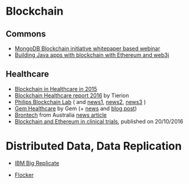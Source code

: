 # Blockchain

## Commons

- [MongoDB Blockchain initiative whitepaper based webinar](https://www.mongodb.com/presentations/webinar-building-a-blockchain-database-with-mongodb?p=58e5275d5d6be43b4b258fc0&utm_campaign=Int_WB_Int_WB_Building%20a%20Blockchain%20Database%20with%20MongoDB_04_17_WW_Follow_up&utm_medium=email&utm_source=Eloqua)
- [Building Java apps with blockchain with Ethereum and web3j](http://conorsvensson.com/2017/04/18/building-java-android-apps-blockchain/)

## Healthcare

- [Blockchain in Healthcare in 2015](http://www.aridhia.com/blog/blockchain-and-digital-health-first-impressions/)
- [Blockchain Healthcare report 2016](https://tierion.com/blog/blockchain-healthcare-2016-report/) by Tierion
- [Philips Blockchain Lab](http://www.2.forms.healthcare.philips.com/blockchainlabs ) ( and [news1](http://www.coindesk.com/philips-health-care-launches-blockchain-lab/), [news2](http://www.coindesk.com/health-care-giant-philips-exploring-blockchain-applications/), [news3](http://www.coindesk.com/philips-healthcare-blockchain-lead-departs/) )
- [Gem Healthcare](https://gem.co/health/) by Gem (+ [news]((https://bitcoinmagazine.com/articles/the-blockchain-for-heathcare-gem-launches-gem-health-network-with-philips-blockchain-lab-1461674938/)) and [blog post](https://blog.gem.co/why-were-building-the-blockchain-for-healthcare-bda5c09870aa))
- [Brontech](http://bron.tech) from Australia [news article](https://www.ethnews.com/using-the-ethereum-blockchain-for-data-sharing-in-healthcare)
- [Blockchain and Ethereum in clinical trials](https://www.ncbi.nlm.nih.gov/pmc/articles/PMC5357027/), published on 20/10/2016

# Distributed Data, Data Replication 

- [IBM Big Replicate](http://www-03.ibm.com/software/products/en/ibm-big-replicate)

- [Flocker](https://clusterhq.com/flocker/introduction/)
